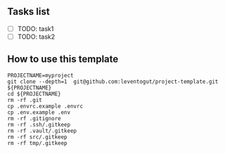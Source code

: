 # <project-name>

## Tasks list

- [ ] TODO: task1
- [ ] TODO: task2

## How to use this template

```shell
PROJECTNAME=myproject
git clone --depth=1  git@github.com:leventogut/project-template.git ${PROJECTNAME}
cd ${PROJECTNAME}
rm -rf .git
cp .envrc.example .envrc
cp .env.example .env
rm -rf .gitignore
rm -rf .ssh/.gitkeep
rm -rf .vault/.gitkeep
rm -rf src/.gitkeep
rm -rf tmp/.gitkeep
```

